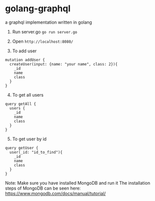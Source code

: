 # golang-graphql

a graphql implementation written in golang

1. Run server.go `go run server.go`
2. Open `http://localhost:8080/`

3. To add user

```graph
mutation addUser {
  createUser(input: {name: "your name", class: 2}){
    _id
    name
    class
  }
}
```

4. To get all users

```graph
query getAll {
  users {
    _id
    name
    class
  }
}
```

5. To get user by id

```graph
query getUser {
  user(_id: "id_to_find"){
    _id
    name
    class
  }
}
```

Note: Make sure you have installed MongoDB and run it
The installation steps of MongoDB can be seen here: https://www.mongodb.com/docs/manual/tutorial/
